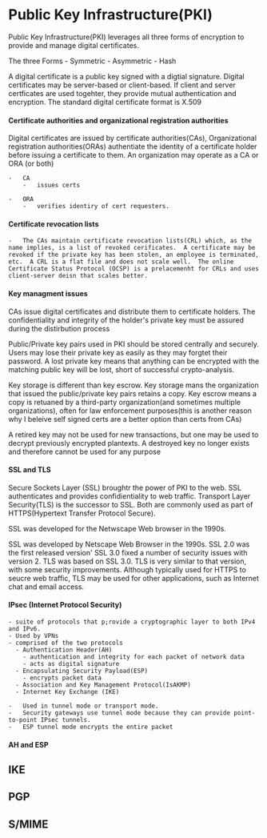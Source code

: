 # Public Key Infrastructure(PKI)

Public Key Infrastructure(PKI) leverages all three forms of encryption to provide and manage digital certificates.

The three Forms
    -   Symmetric
    -   Asymmetric
    -   Hash

A digital certificate is a public key signed
with a digtial signature.  Digital certificates may be server-based or client-based.  If client and server certficates are used togehter, they provide mutual authentication and encryption.  The standard digital 
certificate format is X.509



#### Certificate authorities and organizational registration authorities

Digital certificates are issued by certificate authorities(CAs), Organizational registration authorities(ORAs) authentiate the identity of a certificate holder before issuing a certificate to them.  An organization may operate as a CA or ORA (or both)

    -   CA
        -   issues certs

    -   ORA
        -   verifies identiry of cert requesters.

#### Certificate revocation lists
    -   The CAs maintain certificate revocation lists(CRL) which, as the name implies, is a list of revoked cerificates.  A certificate may be revoked if the private key has been stolen, an employee is terminated, etc.  A CRL is a flat file and does not scale well.  The online Certificate Status Protocol (OCSP) is a prelacemenht for CRLs and uses client-server deisn that scales better.

#### Key managment issues 
CAs issue digital certificates and distribute them to certificate holders.  The confidentiality and integrity of the holder's private key must be assured during the distirbution process

Public/Private key pairs used in PKI should be stored centrally and securely.  Users may lose their private key as easily as they may forgtet their password.  A lost  private key means that anything can be encrypted with the matching public key will be lost, short of successful crypto-analysis.


Key storage is different than key escrow.
Key storage mans the organization that issued the public/private key pairs retains a copy.  Key escrow means a copy is retuaned by a third-party organization(and sometimes multiple organizations), often for law enforcement purposes(this is another reason why I beleive self signed certs are a better option than certs from CAs)



A retired key may not be used for new transactions, but one may be used to decrypt previously encrypted plantexts.  A destroyed key no longer exists and therefore cannot be used for any purpose



#### SSL and TLS
Secure Sockets Layer (SSL) broughtr the power of PKI to
the web.  SSL authenticates and provides  confidientiality to web traffic.  Transport Layer Security(TLS) is the successor to SSL.  Both are commonly used as part of HTTPS(Hypertext Transfer Protocol Secure).

SSL was developed for the Netwscape Web browser in the 1990s.  

SSL was developed by Netscape Web Browser in the 1990s.  SSL 2.0 was the first released version' SSL 3.0 fixed a number of security issues with version 2.  TLS was based on SSL 3.0.  TLS is very similar to that version, with some security improvements.  Although typically used for HTTPS to seucre web traffic, TLS may be used for other applications, such as Internet chat and email access.


#### IPsec (Internet Protocol Security)
    - suite of protocols that p;rovide a cryptographic layer to both IPv4 and IPv6.
    - Used by VPNs
    - comprised of the two protocols
      - Authentication Header(AH)
        - authentication and integrity for each packet of network data
        - acts as digital signature
      - Encapsulating Security Payload(ESP)
        - encrypts packet data
      - Association and Key Management Protocol(IsAKMP)
      - Internet Key Exchange (IKE)

    -   Used in tunnel mode or transport mode.
    -   Security gateways use tunnel mode because they can provide point-to-point IPsec tunnels.
    -   ESP tunnel mode encrypts the entire packet

#### AH and ESP


## IKE
## PGP
## S/MIME
